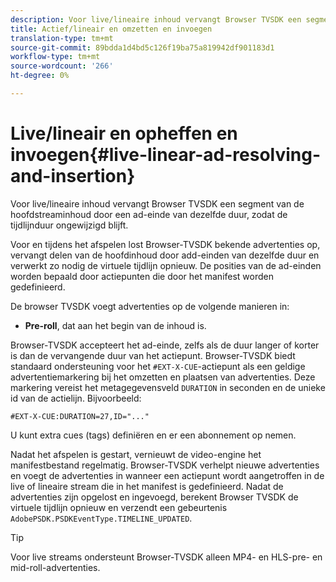 ```yaml
---
description: Voor live/lineaire inhoud vervangt Browser TVSDK een segment van de hoofdstreaminhoud door een ad-einde van dezelfde duur, zodat de tijdlijnduur ongewijzigd blijft.
title: Actief/lineair en omzetten en invoegen
translation-type: tm+mt
source-git-commit: 89bdda1d4bd5c126f19ba75a819942df901183d1
workflow-type: tm+mt
source-wordcount: '266'
ht-degree: 0%

---
```



# Live/lineair en opheffen en invoegen{#live-linear-ad-resolving-and-insertion}

Voor live/lineaire inhoud vervangt Browser TVSDK een segment van de hoofdstreaminhoud door een ad-einde van dezelfde duur, zodat de tijdlijnduur ongewijzigd blijft.

Voor en tijdens het afspelen lost Browser-TVSDK bekende advertenties op, vervangt delen van de hoofdinhoud door add-einden van dezelfde duur en verwerkt zo nodig de virtuele tijdlijn opnieuw. De posities van de ad-einden worden bepaald door actiepunten die door het manifest worden gedefinieerd.

De browser TVSDK voegt advertenties op de volgende manieren in:

* **Pre-roll**, dat aan het begin van de inhoud is.

Browser-TVSDK accepteert het ad-einde, zelfs als de duur langer of korter is dan de vervangende duur van het actiepunt. Browser-TVSDK biedt standaard ondersteuning voor het `#EXT-X-CUE`-actiepunt als een geldige advertentiemarkering bij het omzetten en plaatsen van advertenties. Deze markering vereist het metagegevensveld `DURATION` in seconden en de unieke id van de actielijn. Bijvoorbeeld:

```
#EXT-X-CUE:DURATION=27,ID="..."
```

U kunt extra cues (tags) definiëren en er een abonnement op nemen.

Nadat het afspelen is gestart, vernieuwt de video-engine het manifestbestand regelmatig. Browser-TVSDK verhelpt nieuwe advertenties en voegt de advertenties in wanneer een actiepunt wordt aangetroffen in de live of lineaire stream die in het manifest is gedefinieerd. Nadat de advertenties zijn opgelost en ingevoegd, berekent Browser TVSDK de virtuele tijdlijn opnieuw en verzendt een gebeurtenis `AdobePSDK.PSDKEventType.TIMELINE_UPDATED`.

>[!TIP]
>
>Voor live streams ondersteunt Browser-TVSDK alleen MP4- en HLS-pre- en mid-roll-advertenties.

